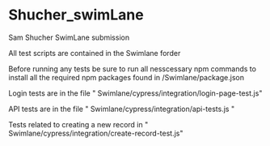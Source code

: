 # Shucher_swimLane
Sam Shucher SwimLane submission

All test scripts are contained in the Swimlane forder

Before running any tests be sure to run all nesscessary npm commands to install all the required npm packages found in /Swimlane/package.json



Login tests are in the file " Swimlane/cypress/integration/login-page-test.js"

API tests are in the file " Swimlane/cypress/integration/api-tests.js "

Tests related to creating a new record in " Swimlane/cypress/integration/create-record-test.js"



